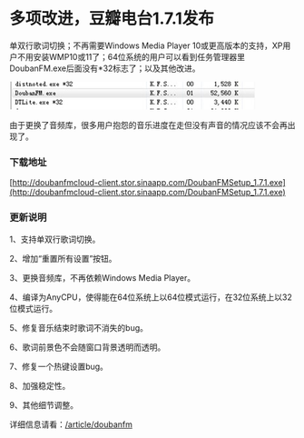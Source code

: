 # 多项改进，豆瓣电台1.7.1发布

单双行歌词切换；不再需要Windows Media Player 10或更高版本的支持，XP用户不用安装WMP10或11了；64位系统的用户可以看到任务管理器里DoubanFM.exe后面没有*32标志了；以及其他改进。

[<img style="background-image: none; padding-left: 0px; padding-right: 0px; display: inline; padding-top: 0px; border: 0px;" title="V3JVCW$))%]1$83_1YU)M_E[4]" src="/attachment/up/blog/images/f75565deebc6_131E4/V3JVCW183_1YUM_E4_thumb.jpg" alt="V3JVCW$))%]1$83_1YU)M_E[4]" width="433" height="49" border="0" />](/attachment/up/blog/images/f75565deebc6_131E4/V3JVCW183_1YUM_E4.jpg)

由于更换了音频库，很多用户抱怨的音乐进度在走但没有声音的情况应该不会再出现了。

### 下载地址

[http://doubanfmcloud-client.stor.sinaapp.com/DoubanFMSetup_1.7.1.exe](http://doubanfmcloud-client.stor.sinaapp.com/DoubanFMSetup_1.7.1.exe)

### 更新说明

1、支持单双行歌词切换。

2、增加“重置所有设置”按钮。

3、更换音频库，不再依赖Windows Media Player。

4、编译为AnyCPU，使得能在64位系统上以64位模式运行，在32位系统上以32位模式运行。

5、修复音乐结束时歌词不消失的bug。

6、歌词前景色不会随窗口背景透明而透明。

7、修复一个热键设置bug。

8、加强稳定性。

9、其他细节调整。

详细信息请看：[/article/doubanfm](/article/doubanfm)
